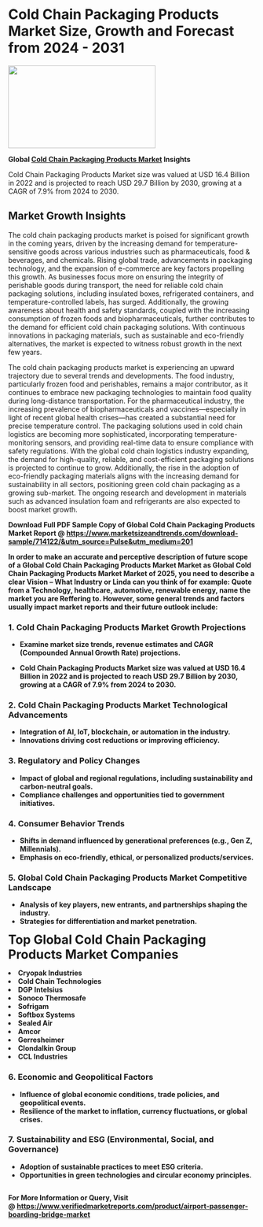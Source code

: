 <H1>Cold Chain Packaging Products Market Size, Growth and Forecast from 2024 - 2031</H1><img class="aligncenter size-medium wp-image-584254" src="https://thirdeyenews.in/wp-content/uploads/2024/09/Global-Market-Research-300x168.jpeg" alt="" width="300" height="168" /><p><strong>Global&nbsp;<a href="https://www.marketsizeandtrends.com/download-sample/714122/&amp;utm_source=Pulse&amp;utm_medium=201">Cold Chain Packaging Products Market</a> Insights</strong></p><p>Cold Chain Packaging Products Market size was valued at USD 16.4 Billion in 2022 and is projected to reach USD 29.7 Billion by 2030, growing at a CAGR of 7.9% from 2024 to 2030.</p><p><h2>Market Growth Insights</h2> <p>The cold chain packaging products market is poised for significant growth in the coming years, driven by the increasing demand for temperature-sensitive goods across various industries such as pharmaceuticals, food & beverages, and chemicals. Rising global trade, advancements in packaging technology, and the expansion of e-commerce are key factors propelling this growth. As businesses focus more on ensuring the integrity of perishable goods during transport, the need for reliable cold chain packaging solutions, including insulated boxes, refrigerated containers, and temperature-controlled labels, has surged. Additionally, the growing awareness about health and safety standards, coupled with the increasing consumption of frozen foods and biopharmaceuticals, further contributes to the demand for efficient cold chain packaging solutions. With continuous innovations in packaging materials, such as sustainable and eco-friendly alternatives, the market is expected to witness robust growth in the next few years.</p> <p><strong></strong></p> <p>The cold chain packaging products market is experiencing an upward trajectory due to several trends and developments. The food industry, particularly frozen food and perishables, remains a major contributor, as it continues to embrace new packaging technologies to maintain food quality during long-distance transportation. For the pharmaceutical industry, the increasing prevalence of biopharmaceuticals and vaccines—especially in light of recent global health crises—has created a substantial need for precise temperature control. The packaging solutions used in cold chain logistics are becoming more sophisticated, incorporating temperature-monitoring sensors, and providing real-time data to ensure compliance with safety regulations. With the global cold chain logistics industry expanding, the demand for high-quality, reliable, and cost-efficient packaging solutions is projected to continue to grow. Additionally, the rise in the adoption of eco-friendly packaging materials aligns with the increasing demand for sustainability in all sectors, positioning green cold chain packaging as a growing sub-market. The ongoing research and development in materials such as advanced insulation foam and refrigerants are also expected to boost market growth.</p> <p><strong></p><p><span class=""><strong>Download Full PDF Sample Copy of Global Cold Chain Packaging Products Market Report</strong> @ <a href="https://www.marketsizeandtrends.com/download-sample/714122/&amp;utm_source=Pulse&amp;utm_medium=201" target="_blank">https://www.marketsizeandtrends.com/download-sample/714122/&amp;utm_source=Pulse&amp;utm_medium=201</a></span></p><p>In order to make an accurate and perceptive description of future scope of a Global&nbsp;Cold Chain Packaging Products Market Market as Global&nbsp;Cold Chain Packaging Products Market Market of 2025, you need to describe a clear Vision &ndash; What Industry or Linda can you think of for example: Quote from a Technology, healthcare, automotive, renewable energy, name the market you are Reffering to. However, some general trends and factors usually impact market reports and their future outlook include:</p><h3>1.&nbsp;<strong>Cold Chain Packaging Products Market Growth Projections</strong></h3><ul><li>Examine market size trends, revenue estimates and CAGR (Compounded Annual Growth Rate) projections.</li><li><p>Cold Chain Packaging Products Market size was valued at USD 16.4 Billion in 2022 and is projected to reach USD 29.7 Billion by 2030, growing at a CAGR of 7.9% from 2024 to 2030.</p></li></ul><h3>2.&nbsp;<strong>Cold Chain Packaging Products Market Technological Advancements</strong></h3><ul><li>Integration of AI, IoT, blockchain, or automation in the industry.</li><li>Innovations driving cost reductions or improving efficiency.</li></ul><h3>3.&nbsp;<strong>Regulatory and Policy Changes</strong></h3><ul><li>Impact of global and regional regulations, including sustainability and carbon-neutral goals.</li><li>Compliance challenges and opportunities tied to government initiatives.</li></ul><h3>4.&nbsp;<strong>Consumer Behavior Trends</strong></h3><ul><li>Shifts in demand influenced by generational preferences (e.g., Gen Z, Millennials).</li><li>Emphasis on eco-friendly, ethical, or personalized products/services.</li></ul><h3>5.&nbsp;<strong>Global Cold Chain Packaging Products Market Competitive Landscape</strong></h3><ul><li>Analysis of key players, new entrants, and partnerships shaping the industry.</li><li>Strategies for differentiation and market penetration.</li></ul><p data-pm-slice="1 1 []"><span style="color: inherit; font-family: inherit; font-size: 25px;">Top Global Cold Chain Packaging Products Market Companies</span></p><div class="" data-test-id=""><p><li>Cryopak Industries</li><li> Cold Chain Technologies</li><li> DGP Intelsius</li><li> Sonoco Thermosafe</li><li> Sofrigam</li><li> Softbox Systems</li><li> Sealed Air</li><li> Amcor</li><li> Gerresheimer</li><li> Clondalkin Group</li><li> CCL Industries</li></p></div><h3>6.&nbsp;<strong>Economic and Geopolitical Factors</strong></h3><ul><li>Influence of global economic conditions, trade policies, and geopolitical events.</li><li>Resilience of the market to inflation, currency fluctuations, or global crises.</li></ul><h3>7.&nbsp;<strong>Sustainability and ESG (Environmental, Social, and Governance)</strong></h3><ul><li>Adoption of sustainable practices to meet ESG criteria.</li><li>Opportunities in green technologies and circular economy principles.</li></ul><h2><strong style="font-size: 14px;">For More Information or Query, Visit @&nbsp;</strong><a style="background-color: #ffffff; font-size: 14px;" href="https://www.marketsizeandtrends.com/report/cold-chain-packaging-products-market/" target="_blank">https://www.verifiedmarketreports.com/product/airport-passenger-boarding-bridge-market</a></h2>
